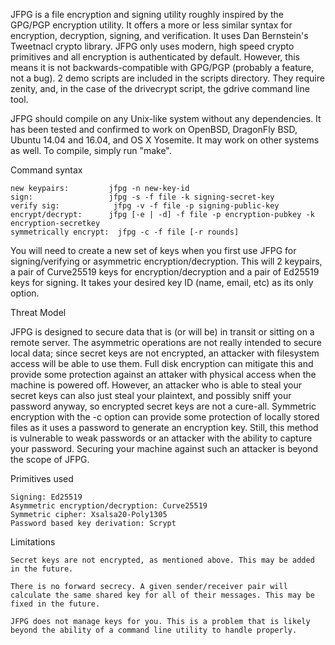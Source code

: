 JFPG is a file encryption and signing utility 
roughly inspired by the GPG/PGP encryption utility. It
offers a more or less similar  syntax for encryption,
decryption, signing, and verification. It uses
Dan Bernstein's Tweetnacl crypto library. JFPG
only uses  modern, high speed crypto primitives 
and all encryption is authenticated by default. 
However, this means it is not backwards-compatible
with GPG/PGP (probably a feature, not a bug). 
2 demo scripts are included in the scripts directory. They
require zenity, and, in the case of the drivecrypt script,
the gdrive command line tool. 

JFPG should compile on any Unix-like system without any
dependencies. It has been tested and confirmed to work on 
OpenBSD, DragonFly BSD, Ubuntu 14.04 and 16.04, and OS X Yosemite. 
It may work on other systems as well. 
To compile, simply run "make".

Command syntax

	new keypairs:         jfpg -n new-key-id
	sign:                 jfpg -s -f file -k signing-secret-key
	verify sig:   	       jfpg -v -f file -p signing-public-key
	encrypt/decrypt:      jfpg [-e | -d] -f file -p encryption-pubkey -k encryption-secretkey 
	symmetrically encrypt:	jfpg -c -f file [-r rounds]

You will need to create a new set of keys when you first use JFPG 
for signing/verifying or asymmetric encryption/decryption. 
This will 2 keypairs, a pair of Curve25519 keys for encryption/decryption
and a pair of Ed25519 keys for signing. It takes your desired key ID
(name, email, etc) as its only option.

Threat Model

JFPG is designed to secure data that is (or will be) in transit or sitting on a remote server.
The asymmetric operations are not really intended to secure local data; since secret
keys are not encrypted, an attacker with filesystem access will be  able to use them. 
Full disk encryption can mitigate this and provide some protection against an attaker
with physical access when the machine is powered off. However, an attacker who is able to steal 
your secret keys can also just steal your plaintext, and possibly sniff your password anyway,
so encrypted secret keys are not a cure-all. Symmetric encryption with the -c option can provide 
some protection of locally stored files as it uses a password to generate an encryption key.
Still, this method is vulnerable to weak passwords or an attacker with the ability to capture your 
password. Securing your machine against such an attacker is beyond the scope of JFPG. 
 
Primitives used

	Signing: Ed25519
	Asymmetric encryption/decryption: Curve25519
	Symmetric cipher: Xsalsa20-Poly1305
	Password based key derivation: Scrypt

Limitations

	Secret keys are not encrypted, as mentioned above. This may be added
	in the future. 

	There is no forward secrecy. A given sender/receiver pair will
	calculate the same shared key for all of their messages. This may be 
	fixed in the future. 

	JFPG does not manage keys for you. This is a problem that is likely
	beyond the ability of a command line utility to handle properly. 

